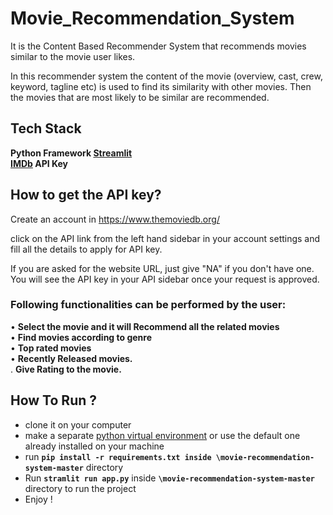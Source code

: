 # Movie_Recommendation_System

It is the Content Based Recommender System that recommends movies similar to the movie user likes.

In this recommender system the content of the movie (overview, cast, crew, keyword, tagline etc) is used to find its similarity with other movies. Then the movies that are most likely to be similar are recommended.

## Tech Stack
**Python Framework [Streamlit](https://streamlit.io/)<br>**
**[IMDb]( https://www.themoviedb.org/) API Key**
## How to get the API key?

Create an account in https://www.themoviedb.org/ 

click on the API link from the left hand sidebar in your account settings and fill all the details to apply for API key. 

If you are asked for the website URL, just give "NA" if you don't have one. You will see the API key in your API sidebar once your request is approved.


### Following functionalities can be performed by the user: <br>
• **Select the movie and it will Recommend all the related movies**<br>
• **Find movies according to genre**<br>
• **Top rated movies** <br>
• **Recently Released movies.** <br>
. **Give Rating to the movie.**

## How To Run ?
- clone it on your computer
- make a separate [python virtual environment](https://packaging.python.org/guides/installing-using-pip-and-virtual-environments/) or use the default one already installed on your machine
- run **``` pip install -r requirements.txt inside \movie-recommendation-system-master ```** directory
- Run **``` stramlit run app.py ```** inside **``` \movie-recommendation-system-master ```** directory to run the project
- Enjoy !

